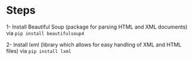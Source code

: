 # Steps

1- Install Beautiful Soup (package for parsing HTML and XML documents) via `pip install beautifulsoup4`

2- Install lxml (library which allows for easy handling of XML and HTML files) via `pip install lxml`
